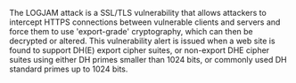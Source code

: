 The LOGJAM attack is a SSL/TLS vulnerability that allows attackers to intercept HTTPS connections between vulnerable clients and servers and force them to use 'export-grade' cryptography, which can then be decrypted or altered. This vulnerability alert is issued when a web site is found to support DH(E) export cipher suites, or non-export DHE cipher suites using either DH primes smaller than 1024 bits, or commonly used DH standard primes up to 1024 bits.